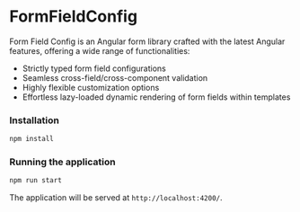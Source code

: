 # FormFieldConfig

Form Field Config is an Angular form library crafted with the latest Angular features, offering a wide range of functionalities:

- Strictly typed form field configurations
- Seamless cross-field/cross-component validation
- Highly flexible customization options
- Effortless lazy-loaded dynamic rendering of form fields within templates

### Installation

```bash
npm install
```

### Running the application

```bash
npm run start
```

The application will be served at `http://localhost:4200/`.
